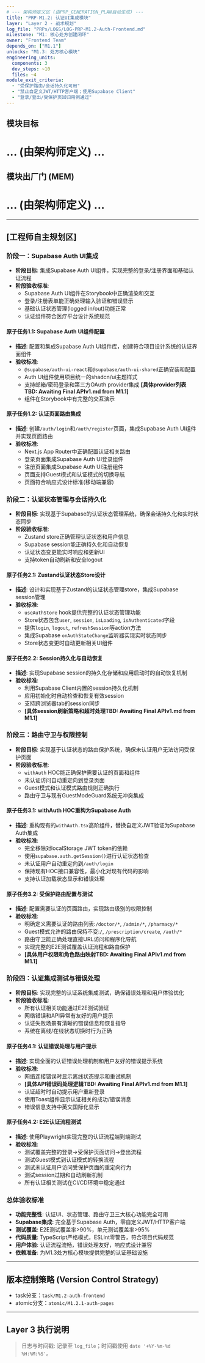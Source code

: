 ```yaml
---
# --- 架构师定义区 (由PRP_GENERATION_PLAN自动生成) ---
title: "PRP-M1.2: 认证UI集成模块"
layer: "Layer 2 - 战术规划"
log_file: "PRPs/LOGS/LOG-PRP-M1.2-Auth-Frontend.md"
milestone: "M1: 核心处方创建闭环"
owner: "Frontend Team"
depends_on: ["M1.1"]
unlocks: "M1.3: 处方核心模块"
engineering_units:
  components: 3
  dev_steps: ~10
  files: ~4
module_exit_criteria:
  - "受保护路由/会话持久化可用"
  - "禁止自定义JWT/HTTP客户端；使用Supabase Client"
  - "登录/登出/受保护页回归用例通过"
---
```


## 模块目标
# ... (由架构师定义) ...

## 模块出厂门 (MEM)
# ... (由架构师定义) ...

---
## **[工程师自主规划区]**

### 阶段一：Supabase Auth UI集成
- **阶段目标**: 集成Supabase Auth UI组件，实现完整的登录/注册界面和基础认证流程
- **阶段验收标准**: 
  - Supabase Auth UI组件在Storybook中正确渲染和交互
  - 登录/注册表单能正确处理输入验证和错误显示
  - 基础认证状态管理(logged in/out)功能正常
  - 认证组件符合医疗平台设计系统规范

#### 原子任务1.1: Supabase Auth UI组件配置
- **描述**: 配置和集成Supabase Auth UI组件库，创建符合项目设计系统的认证界面组件
- **验收标准**: 
  - `@supabase/auth-ui-react`和`@supabase/auth-ui-shared`正确安装和配置
  - Auth UI组件使用项目统一的shadcn/ui主题样式
  - 支持邮箱/密码登录和第三方OAuth provider集成 **[具体provider列表TBD: Awaiting Final APIv1.md from M1.1]**
  - 组件在Storybook中有完整的交互演示

#### 原子任务1.2: 认证页面路由集成
- **描述**: 创建`/auth/login`和`/auth/register`页面，集成Supabase Auth UI组件并实现页面路由
- **验收标准**:
  - Next.js App Router中正确配置认证相关路由
  - 登录页面集成Supabase Auth UI登录组件
  - 注册页面集成Supabase Auth UI注册组件
  - 页面支持Guest模式和认证模式的切换导航
  - 页面符合响应式设计标准(移动端兼容)

### 阶段二：认证状态管理与会话持久化
- **阶段目标**: 实现基于Supabase的认证状态管理系统，确保会话持久化和实时状态同步
- **阶段验收标准**:
  - Zustand store正确管理认证状态和用户信息
  - Supabase session能正确持久化和自动恢复
  - 认证状态变更能实时响应和更新UI
  - 支持token自动刷新和安全logout

#### 原子任务2.1: Zustand认证状态Store设计
- **描述**: 设计和实现基于Zustand的认证状态管理store，集成Supabase session管理
- **验收标准**:
  - `useAuthStore` hook提供完整的认证状态管理功能
  - Store状态包含`user`, `session`, `isLoading`, `isAuthenticated`字段
  - 提供`login`, `logout`, `refreshSession`等action方法
  - 集成Supabase `onAuthStateChange`监听器实现实时状态同步
  - Store状态变更时自动更新相关UI组件

#### 原子任务2.2: Session持久化与自动恢复
- **描述**: 实现Supabase session的持久化存储和应用启动时的自动恢复机制
- **验收标准**:
  - 利用Supabase Client内置的session持久化机制
  - 应用初始化时自动检查和恢复有效session
  - 支持跨浏览器tab的session同步
  - **[具体session刷新策略和超时处理TBD: Awaiting Final APIv1.md from M1.1]**

### 阶段三：路由守卫与权限控制
- **阶段目标**: 实现基于认证状态的路由保护系统，确保未认证用户无法访问受保护页面
- **阶段验收标准**:
  - `withAuth` HOC能正确保护需要认证的页面和组件
  - 未认证访问自动重定向到登录页面
  - Guest模式和认证模式路由规则正确执行
  - 路由守卫与现有GuestModeGuard系统无冲突集成

#### 原子任务3.1: withAuth HOC重构为Supabase Auth
- **描述**: 重构现有的`withAuth.tsx`高阶组件，替换自定义JWT验证为Supabase Auth集成
- **验收标准**:
  - 完全移除对localStorage JWT token的依赖
  - 使用`supabase.auth.getSession()`进行认证状态检查
  - 未认证用户自动重定向到`/auth/login`
  - 保持现有HOC接口兼容性，最小化对现有代码的影响
  - 支持认证加载状态显示和错误处理

#### 原子任务3.2: 受保护路由配置与测试
- **描述**: 配置需要认证的页面路由，实现路由级别的权限控制
- **验收标准**:
  - 明确定义需要认证的路由列表:`/doctor/*`, `/admin/*`, `/pharmacy/*`
  - Guest模式允许的路由保持不变:`/`, `/prescription/create`, `/auth/*`
  - 路由守卫能正确处理直接URL访问和程序化导航
  - 实现完整的E2E测试覆盖认证流程和路由保护
  - **[具体用户权限和角色路由映射TBD: Awaiting Final APIv1.md from M1.1]**

### 阶段四：认证集成测试与错误处理
- **阶段目标**: 实现完整的认证系统集成测试，确保错误处理和用户体验优化
- **阶段验收标准**:
  - 所有认证相关功能通过E2E测试验证
  - 网络错误和API异常有友好的用户提示
  - 认证失败场景有清晰的错误信息和恢复指导
  - 系统在离线/在线状态切换时行为正确

#### 原子任务4.1: 认证错误处理与用户提示
- **描述**: 实现全面的认证错误处理机制和用户友好的错误提示系统
- **验收标准**:
  - 网络连接错误时显示离线状态提示和重试机制
  - **[具体API错误码处理逻辑TBD: Awaiting Final APIv1.md from M1.1]**
  - 认证超时时自动提示用户重新登录
  - 使用Toast组件显示认证相关的成功/错误消息
  - 错误信息支持中英文国际化显示

#### 原子任务4.2: E2E认证流程测试
- **描述**: 使用Playwright实现完整的认证流程端到端测试
- **验收标准**:
  - 测试覆盖完整的登录->受保护页面访问->登出流程
  - 测试Guest模式到认证模式的转换流程
  - 测试未认证用户访问受保护页面的重定向行为
  - 测试session过期和自动刷新机制
  - 所有认证相关测试在CI/CD环境中稳定通过

### 总体验收标准
- **功能完整性**: 认证UI、状态管理、路由守卫三大核心功能完全可用
- **Supabase集成**: 完全基于Supabase Auth，零自定义JWT/HTTP客户端
- **测试覆盖**: E2E测试覆盖率>90%，单元测试覆盖率>95%
- **代码质量**: TypeScript严格模式，ESLint零警告，符合项目代码规范
- **用户体验**: 认证流程流畅，错误处理友好，响应式设计兼容
- **依赖准备**: 为M1.3处方核心模块提供完整的认证基础设施

---
## 版本控制策略 (Version Control Strategy)
- task分支：`task/M1.2-auth-frontend`
- atomic分支：`atomic/M1.2.1-auth-pages`

---
## Layer 3 执行说明
> 日志与时间戳: 记录至 `log_file`；时间戳使用 `date '+%Y-%m-%d %H:%M:%S'`。


